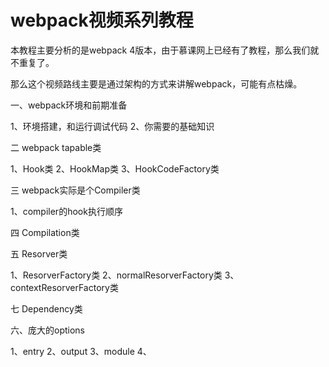 # webpack视频系列教程

本教程主要分析的是webpack 4版本，由于慕课网上已经有了教程，那么我们就不重复了。

那么这个视频路线主要是通过架构的方式来讲解webpack，可能有点枯燥。

一、webpack环境和前期准备

1、环境搭建，和运行调试代码
2、你需要的基础知识

二 webpack tapable类

1、Hook类
2、HookMap类
3、HookCodeFactory类

三 webpack实际是个Compiler类

1、compiler的hook执行顺序

四 Compilation类

五 Resorver类

1、ResorverFactory类
2、normalResorverFactory类
3、contextResorverFactory类

七 Dependency类

六、庞大的options

1、entry
2、output
3、module
4、









